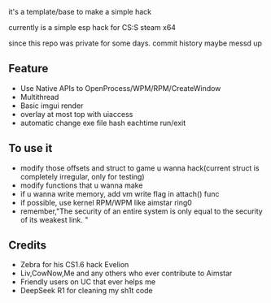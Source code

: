 it's a template/base to make a simple hack

currently is a simple esp hack for CS:S steam x64

since this repo was private for some days. commit history maybe messd up
## Feature 
- Use Native APIs to OpenProcess/WPM/RPM/CreateWindow
- Multithread
- Basic imgui render
- overlay at most top with uiaccess
- automatic change exe file hash eachtime run/exit
## To use it
- modify those offsets and struct to game u wanna hack(current struct is completely irregular, only for testing)
- modify functions that u wanna make
- if u wanna write memory, add vm write flag in attach() func
- if possible, use kernel RPM/WPM like aimstar ring0
- remember,"The security of an entire system is only equal to the security of its weakest link.
"
## Credits
- Zebra for his CS1.6 hack Evelion
- Liv,CowNow,Me and any others who ever contribute to Aimstar
- Friendly users on UC that ever helps me
- DeepSeek R1 for cleaning my sh1t code
